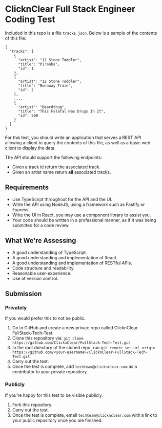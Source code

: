 # ClicknClear Full Stack Engineer Coding Test
Included in this repo is a file `tracks.json`. Below is a sample of the contents of this file:

```
{
  "tracks": [
    {
      "artist": "12 Stone Toddler",
      "title": "Piranha",
      "id": 1
    },
    {
      "artist": "12 Stone Toddler",
      "title": "Runaway Train",
      "id": 2
    },
    ...,
    {
      "artist": "Beardthug",
      "title": "This Falafal Has Drugs In It",
      "id": 500
    }
  ]
}
```

For this test, you should write an application that serves a REST API allowing a client to query the contents of this file, as well as a basic web client to display the data.

The API should support the following endpoints:
- Given a track id return the associated track.
- Given an artist name return **all** associated tracks.

## Requirements
- Use TypeScript throughout for the API and the UI.
- Write the API using NodeJS, using a framework such as Fastify or Express.
- Write the UI in React, you may use a component library to assist you.
- Your code should be written in a professional manner, as if it was being submitted for a code review.

## What We're Assessing
- A good understanding of TypeScript.
- A good understanding and implementation of React.
- A good understanding and implementation of RESTful APIs.
- Code structure and readability.
- Reasonable user-experience.
- Use of version control.

## Submission
### Privately
If you would prefer this to not be public.
1) Go to GitHub and create a new private repo called ClicknClear-FullStack-Tech-Test.
2) Clone this repository via: `git clone https://github.com/ClicknClear/FullStack-Tech-Test.git`
3) In the root directory of the cloned repo, run `git remote set-url origin https://github.com/<your-username>/ClicknClear-FullStack-Tech-Test.git`
4) Carry out the test.
5) Once the test is complete, add `techteam@clicknclear.com` as a contributor to your private repository.

### Publicly
If you're happy for this test to be visible publicly.
1) Fork this repository.
2) Carry out the test.
3) Once the test is complete, email `techteam@clicknclear.com` with a link to your public repository once you are finished.
